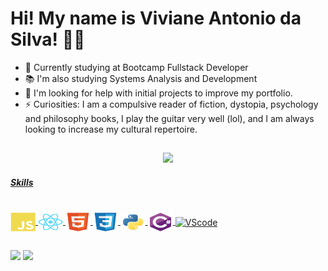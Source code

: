 # Hi! My name is Viviane Antonio da Silva! 🌈👋

- 🚀 Currently studying at Bootcamp Fullstack Developer
- 📚 I'm also studying Systems Analysis and Development
- 🤔 I'm looking for help with initial projects to improve my portfolio.
- ⚡ Curiosities: I am a compulsive reader of fiction, dystopia, psychology and philosophy books, I play the guitar very well (lol), and I am always looking to increase my cultural repertoire.
##
<div align="center">
  <a href="https://github.com/VivianeAntonio">
  <img height="160em" src="https://github-readme-stats.vercel.app/api/top-langs/?username=VivianeAntonio&layout=compact&langs_count=7&theme=dark"/>
</div>
  
##### Skills
  <div style="display: inline_block"><br>
  <img align="center" alt="Js" height="30" width="40" src="https://raw.githubusercontent.com/devicons/devicon/master/icons/javascript/javascript-plain.svg">
  <img align="center" alt="React" height="30" width="40" src="https://raw.githubusercontent.com/devicons/devicon/master/icons/react/react-original.svg">
  <img align="center" alt="HTML" height="30" width="40" src="https://raw.githubusercontent.com/devicons/devicon/master/icons/html5/html5-original.svg">
  <img align="center" alt="CSS" height="30" width="40" src="https://raw.githubusercontent.com/devicons/devicon/master/icons/css3/css3-original.svg">
  <img align="center" alt="Python" height="30" width="40" src="https://raw.githubusercontent.com/devicons/devicon/master/icons/python/python-original.svg">
  <img align="center" alt="Csharp" height="30" width="40" src="https://raw.githubusercontent.com/devicons/devicon/master/icons/csharp/csharp-original.svg">
  <img align="center" alt="VScode" height="30" width="40" src="https://cdn.jsdelivr.net/gh/devicons/devicon/icons/visualstudio/visualstudio-plain.svg"> 
</div>
  
##

<div> 
  <a href = "mailto:asilvaviviane@gmail.com"><img src="https://img.shields.io/badge/-Gmail-%23333?style=for-the-badge&logo=gmail&logoColor=white" target="_blank"></a>
  <a href="https://www.linkedin.com/in/vivianeantoniodasilva/" target="_blank"><img src="https://img.shields.io/badge/-LinkedIn-%230077B5?style=for-the-badge&logo=linkedin&logoColor=white" target="_blank"></a> 
 
